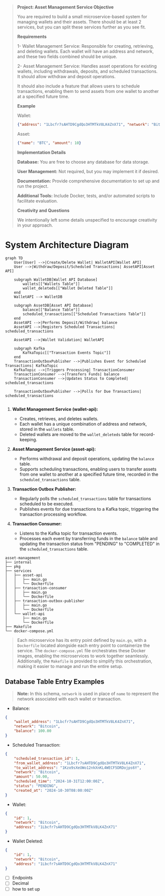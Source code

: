 > **Project: Asset Management Service Objective**
> 
> You are required to build a small microservice-based system for managing wallets and their assets. There should be at least 2 services, but you can split these services further as you see fit.
> 
> **Requirements**
> 
> 1- Wallet Management Service: Responsible for creating, retrieving, and deleting wallets.
> Each wallet will have an address and network, and these two fields combined should be unique.
> 
> 2- Asset Management Service: Handles asset operations for existing wallets, including withdrawals, deposits, and scheduled transactions.
> It should allow withdraw and deposit operations.
> 
> It should also include a feature that allows users to schedule transactions, enabling them to send assets from one wallet to another at a specified future time.
> 
> **Example**
> 
> Wallet: 
> ```json
> {"address": "1Lbcfr7sAHTD9CgdQo3HTMTkV8LK4ZnX71", "network": "Bitcoin"}
> ```
> 
> Asset: 
> ```json
> {"name": "BTC", "amount": 10}
> ```
> **Implementation Details**
> 
> **Database:** You are free to choose any database for data storage.
> 
> **User Management:** Not required, but you may implement it if desired.
> 
> **Documentation:** Provide comprehensive documentation to set up and run the project.
> 
> **Additional Tools:** Include Docker, tests, and/or automated scripts to facilitate evaluation.
> 
> **Creativity and Questions**
> 
> We intentionally left some details unspecified to encourage creativity in your approach.


# System Architecture Diagram

```mermaid
graph TD
    User[User] -->|Create/Delete Wallet| WalletAPI[Wallet API]
    User -->|Withdraw/Deposit/Scheduled Transactions| AssetAPI[Asset API]

    subgraph WalletDB[Wallet API Database]
        wallets[["Wallets Table"]]
        wallet_deleteds[["Wallet Deleted Table"]]
    end
    WalletAPI --> WalletDB

    subgraph AssetDB[Asset API Database]
        balance[["Balance Table"]]
        scheduled_transactions[["Scheduled Transactions Table"]]
    end
    AssetAPI -->|Performs Deposit/Withdraw| balance
    AssetAPI -->|Registers Scheduled Transactions| scheduled_transactions

    AssetAPI -->|Wallet Validation| WalletAPI

    subgraph Kafka
        KafkaTopic[["Transaction Events Topic"]]
    end
    TransactionOutboxPublisher -->|Publishes Event for Scheduled Transactions| KafkaTopic
    KafkaTopic -->|Triggers Processing| TransactionConsumer
    TransactionConsumer -->|Transfers Funds| balance
    TransactionConsumer -->|Updates Status to Completed| scheduled_transactions

    TransactionOutboxPublisher -->|Polls for Due Transactions| scheduled_transactions


```


1. **Wallet Management Service (wallet-api):**
    - Creates, retrieves, and deletes wallets.
    - Each wallet has a unique combination of address and network, stored in the `wallets` table.
    - Deleted wallets are moved to the `wallet_deleteds` table for record-keeping.

2. **Asset Management Service (asset-api):**
    - Performs withdrawal and deposit operations, updating the `balance` table.
    - Supports scheduling transactions, enabling users to transfer assets from one wallet to another at a specified future time, recorded in the `scheduled_transactions` table.

3. **Transaction Outbox Publisher:**
    - Regularly polls the `scheduled_transactions` table for transactions scheduled to be executed.
    - Publishes events for due transactions to a Kafka topic, triggering the transaction processing workflow.

4. **Transaction Consumer:**
    - Listens to the Kafka topic for transaction events.
    - Processes each event by transferring funds in the `balance` table and updating the transaction status from "PENDING" to "COMPLETED" in the `scheduled_transactions` table.



```
asset-management
├── internal
├── pkg
├── services
│   ├── asset-api
│   │   ├── main.go
│   │   └── Dockerfile
│   ├── transaction-consumer
│   │   ├── main.go
│   │   └── Dockerfile
│   ├── transaction-outbox-publisher
│   │   ├── main.go
│   │   └── Dockerfile
│   └── wallet-api
│       ├── main.go
│       └── Dockerfile
├── Makefile
└── docker-compose.yml
```


> Each microservice has its entry point defined by `main.go`, with a `Dockerfile` located alongside each entry point to containerize the service. The `docker-compose.yml` file orchestrates these Docker images, enabling the microservices to work together seamlessly. Additionally, the `Makefile` is provided to simplify this orchestration, making it easier to manage and run the entire setup.




## Database Table Entry Examples

> **Note:** In this schema, `network` is used in place of `name` to represent the network associated with each wallet or transaction.

- Balance:
```json
{
    "wallet_address": "1Lbcfr7sAHTD9CgdQo3HTMTkV8LK4ZnX71",
    "network": "Bitcoin",
    "balance": 100.00
}
```

- Scheduled Transaction:
```json
{
    "scheduled_transaction_id": 1,
    "from_wallet_address": "1Lbcfr7sAHTD9CgdQo3HTMTkV8LK4ZnX71",
    "to_wallet_address": "1Kzo9sXeUWo12nkXnKL4WECF5DRDojps6Y",
    "network": "Bitcoin",
    "amount": 50.00,
    "scheduled_time": "2024-10-31T12:00:00Z",
    "status": "PENDING",
    "created_at": "2024-10-30T08:00:00Z"
}
```

- Wallet:

```json
{
    "id": 1,
    "network": "Bitcoin",
    "address": "1Lbcfr7sAHTD9CgdQo3HTMTkV8LK4ZnX71"
}
```

- Wallet Deleted:
```json
{
    "id": 1,
    "network": "Bitcoin",
    "address": "1Lbcfr7sAHTD9CgdQo3HTMTkV8LK4ZnX71"
}
```


- [ ] Endpoints
- [ ] Decimal
- [ ] how to set up